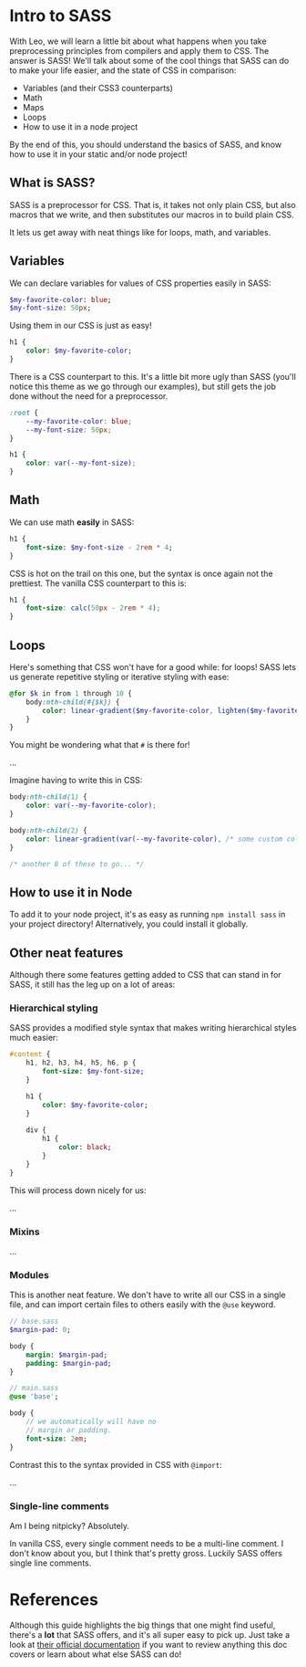 # Intro to SASS

With Leo, we will learn a little bit about what happens when you take preprocessing principles from compilers and apply them to CSS. The answer is SASS! We'll talk about some of the cool things that SASS can do to make your life easier, and the state of CSS in comparison:
* Variables (and their CSS3 counterparts)
* Math
* Maps
* Loops
* How to use it in a node project

By the end of this, you should understand the basics of SASS, and know how to use it in your static and/or node project!

## What is SASS?

SASS is a preprocessor for CSS. That is, it takes not only plain CSS, but also macros that we write, and then substitutes our macros in to build plain CSS.

It lets us get away with neat things like for loops, math, and variables.

## Variables

We can declare variables for values of CSS properties easily in SASS:

```sass
$my-favorite-color: blue;
$my-font-size: 50px;
```

Using them in our CSS is just as easy!

```sass
h1 {
    color: $my-favorite-color;
}
```

There is a CSS counterpart to this. It's a little bit more ugly than SASS (you'll notice this theme as we go through our examples), but still gets the job done without the need for a preprocessor.

```css
:root {
    --my-favorite-color: blue;
    --my-font-size: 50px;
}

h1 {
    color: var(--my-font-size);
}
```

## Math

We can use math **easily** in SASS:

```sass
h1 {
    font-size: $my-font-size - 2rem * 4;
}
```

CSS is hot on the trail on this one, but the syntax is once again not the prettiest. The vanilla CSS counterpart to this is:

```css
h1 {
    font-size: calc(50px - 2rem * 4);
}
```

## Loops

Here's something that CSS won't have for a good while: for loops! SASS lets us generate repetitive styling or iterative styling with ease:

```sass
@for $k in from 1 through 10 {
    body:nth-child(#{$k}) {
        color: linear-gradient($my-favorite-color, lighten($my-favorite-color, $k * 30));
    }
}
```

You might be wondering what that `#` is there for!

...

Imagine having to write this in CSS:

```css
body:nth-child(1) {
    color: var(--my-favorite-color);
}

body:nth-child(2) {
    color: linear-gradient(var(--my-favorite-color), /* some custom color */);
}

/* another 8 of these to go... */
```

## How to use it in Node

To add it to your node project, it's as easy as running `npm install sass` in your project directory! Alternatively, you could install it globally.

## Other neat features

Although there some features getting added to CSS that can stand in for SASS, it still has the leg up on a lot of areas:

### Hierarchical styling

SASS provides a modified style syntax that makes writing hierarchical styles much easier:

```sass
#content {
    h1, h2, h3, h4, h5, h6, p {
        font-size: $my-font-size;
    }

    h1 {
        color: $my-favorite-color;
    }
    
    div {
        h1 {
            color: black;
        }
    }
}
```

This will process down nicely for us:

...

### Mixins

...

### Modules

This is another neat feature. We don't have to write all our CSS in a single file, and can import certain files to others easily with the `@use` keyword.

```sass
// base.sass
$margin-pad: 0;

body {
    margin: $margin-pad;
    padding: $margin-pad;
}

// main.sass
@use 'base';

body {
    // we automatically will have no
    // margin or padding.
    font-size: 2em;
}
```

Contrast this to the syntax provided in CSS with `@import`:

...

### Single-line comments

Am I being nitpicky? Absolutely.

In vanilla CSS, every single comment needs to be a multi-line comment. I don't know about you, but I think that's pretty gross. Luckily SASS offers single line comments.

# References

Although this guide highlights the big things that one might find useful, there's a **lot** that SASS offers, and it's all super easy to pick up. Just take a look at [their official documentation](https://sass-lang.com/documentation) if you want to review anything this doc covers or learn about what else SASS can do!